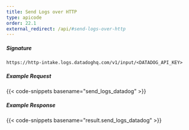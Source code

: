 ```yaml
---
title: Send Logs over HTTP
type: apicode
order: 22.1
external_redirect: /api/#send-logs-over-http
---
```


##### Signature
`https://http-intake.logs.datadoghq.com/v1/input/<DATADOG_API_KEY>`

##### Example Request
{{< code-snippets basename="send_logs_datadog" >}}

##### Example Response
{{< code-snippets basename="result.send_logs_datadog" >}}
